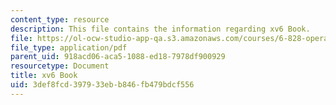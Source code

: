 ```yaml
---
content_type: resource
description: This file contains the information regarding xv6 Book.
file: https://ol-ocw-studio-app-qa.s3.amazonaws.com/courses/6-828-operating-system-engineering-fall-2012/3def8fcd397933ebb846fb479bdcf556_MIT6_828F12_xv6-book-rev7.pdf
file_type: application/pdf
parent_uid: 918acd06-aca5-1088-ed18-7978df900929
resourcetype: Document
title: xv6 Book
uid: 3def8fcd-3979-33eb-b846-fb479bdcf556
---
```

